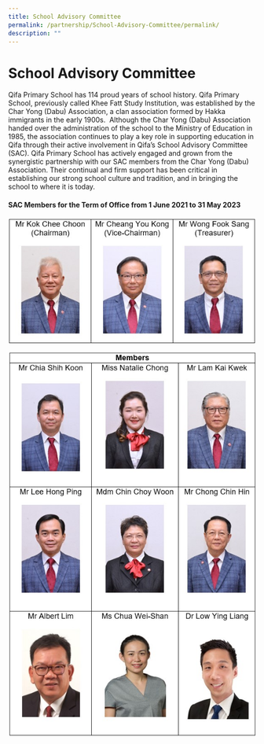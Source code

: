 ```yaml
---
title: School Advisory Committee
permalink: /partnership/School-Advisory-Committee/permalink/
description: ""
---
```

School Advisory Committee
=========================

Qifa Primary School has 114 proud years of school history. Qifa Primary School, previously called Khee Fatt Study Institution, was established by the Char Yong (Dabu) Association, a clan association formed by Hakka immigrants in the early 1900s.  Although the Char Yong (Dabu) Association handed over the administration of the school to the Ministry of Education in 1985, the association continues to play a key role in supporting education in Qifa through their active involvement in Qifa’s School Advisory Committee (SAC). Qifa Primary School has actively engaged and grown from the synergistic partnership with our SAC members from the Char Yong (Dabu) Association. Their continual and firm support has been critical in establishing our strong school culture and tradition, and in bringing the school to where it is today.

#### SAC Members for the Term of Office from 1 June 2021 to 31 May 2023

![](/images/SAC%2026%20July%2021%20-%201.jpg)

![](/images/SAC%2026%20July%2021%20-%202.jpg)